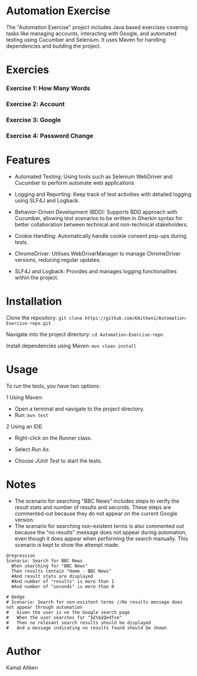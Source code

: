 # Automation Exercise

The "Automation Exercise" project includes Java based exercises covering tasks like managing accounts, interacting with Google, and automated testing using Cucumber and Selenium. It uses Maven for handling dependencies and building the project.

# Exercies

### Exercise 1: How Many Words
### Exercise 2: Account 
### Exercise 3: Google
### Exercise 4: Password Change

# Features

- Automated Testing: Using tools such as Selenium WebDriver and Cucumber to perform automate web applications 

- Logging and Reporting: Keep track of test activities with detailed logging using SLF4J and Logback.

- Behavior-Driven Development (BDD): Supports BDD approach with Cucumber, allowing test scenarios to be written in Gherkin syntax for better collaboration between technical and non-technical stakeholders.

- Cookie Handling: Automatically handle cookie consent pop-ups during tests.

- ChromeDriver: Utilises WebDriverManager to manage ChromeDriver versions, reducing regular updates.

- SLF4J and Logback: Provides and manages logging functionalities within the project.

# Installation

Clone the repository: ```git clone https://github.com/KAitken1/Automation-Exercise-repo.git```

Navigate into the project directory: ```cd Automation-Exercise-repo```

Install dependencies using Maven: ```mvn clean install```

# Usage

To run the tests, you have two options:

1 Using Maven:

- Open a terminal and navigate to the project directory.
- Run: ```mvn test```

2 Using an IDE:

- Right-click on the *Runner* class.

- Select *Run As*.

- Choose *JUnit Test* to start the tests.

# Notes
- The scenario for searching "BBC News" includes steps to verify the result stats and number of results and seconds. These steps are commented out because they do not appear on the current Google version.
- The scenario for searching non-existent terms is also commented out because the "no results" message does not appear during automation, even though it does appear when performing the search manually. This scenario is kept to show the attempt made.
```
@regression
Scenario: Search for BBC News
  When searching for "BBC News"
  Then results contain "Home - BBC News"
  #And result stats are displayed 
  #And number of "results" is more than 1 
  #And number of "seconds" is more than 0

# @edge
# Scenario: Search for non-existent terms //No results message does not appear through automation
#   Given the user is on the Google search page
#   When the user searches for "$£%$£Qedfxe"
#   Then no relevant search results should be displayed
#   And a message indicating no results found should be shown
```
# Author
Kamal Aitken

